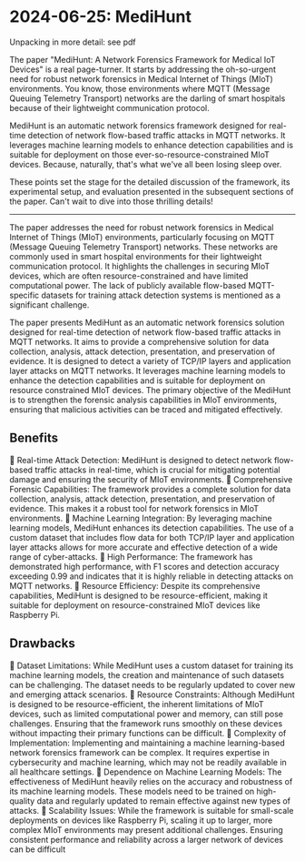 # 2024-06-25: MediHunt

Unpacking in more detail: see pdf

The paper "MediHunt: A Network Forensics Framework for Medical IoT Devices" is a real page-turner. It starts by addressing the oh-so-urgent need for robust network forensics in Medical Internet of Things (MIoT) environments. You know, those environments where MQTT (Message Queuing Telemetry Transport) networks are the darling of smart hospitals because of their lightweight communication protocol. 

MediHunt is an automatic network forensics framework designed for real-time detection of network flow-based traffic attacks in MQTT networks. It leverages machine learning models to enhance detection capabilities and is suitable for deployment on those ever-so-resource-constrained MIoT devices. Because, naturally, that's what we've all been losing sleep over.

These points set the stage for the detailed discussion of the framework, its experimental setup, and evaluation presented in the subsequent sections of the paper. Can't wait to dive into those thrilling details!

---
The paper addresses the need for robust network forensics in Medical Internet of Things (MIoT) environments, particularly focusing on MQTT (Message Queuing Telemetry Transport) networks. These networks are commonly used in smart hospital environments for their lightweight communication protocol. It highlights the challenges in securing MIoT devices, which are often resource-constrained and have limited computational power. The lack of publicly available flow-based MQTT-specific datasets for training attack detection systems is mentioned as a significant challenge.

The paper presents MediHunt as an automatic network forensics solution designed for real-time detection of network flow-based traffic attacks in MQTT networks. It aims to provide a comprehensive solution for data collection, analysis, attack detection, presentation, and preservation of evidence. It is designed to detect a variety of TCP/IP layers and application layer attacks on MQTT networks. It leverages machine learning models to enhance the detection capabilities and is suitable for deployment on resource constrained MIoT devices.
The primary objective of the MediHunt is to strengthen the forensic analysis capabilities in MIoT environments, ensuring that malicious activities can be traced and mitigated effectively.

## Benefits
📌 Real-time Attack Detection: MediHunt is designed to detect network flow-based traffic attacks in real-time, which is crucial for mitigating potential damage and ensuring the security of MIoT environments.
📌 Comprehensive Forensic Capabilities: The framework provides a complete solution for data collection, analysis, attack detection, presentation, and preservation of evidence. This makes it a robust tool for network forensics in MIoT environments.
📌 Machine Learning Integration: By leveraging machine learning models, MediHunt enhances its detection capabilities. The use of a custom dataset that includes flow data for both TCP/IP layer and application layer attacks allows for more accurate and effective detection of a wide range of cyber-attacks.
📌 High Performance: The framework has demonstrated high performance, with F1 scores and detection accuracy exceeding 0.99 and indicates that it is highly reliable in detecting attacks on MQTT networks.
📌 Resource Efficiency: Despite its comprehensive capabilities, MediHunt is designed to be resource-efficient, making it suitable for deployment on resource-constrained MIoT devices like Raspberry Pi.
## Drawbacks
📌 Dataset Limitations: While MediHunt uses a custom dataset for training its machine learning models, the creation and maintenance of such datasets can be challenging. The dataset needs to be regularly updated to cover new and emerging attack scenarios.
📌 Resource Constraints: Although MediHunt is designed to be resource-efficient, the inherent limitations of MIoT devices, such as limited computational power and memory, can still pose challenges. Ensuring that the framework runs smoothly on these devices without impacting their primary functions can be difficult.
📌 Complexity of Implementation: Implementing and maintaining a machine learning-based network forensics framework can be complex. It requires expertise in cybersecurity and machine learning, which may not be readily available in all healthcare settings.
📌 Dependence on Machine Learning Models: The effectiveness of MediHunt heavily relies on the accuracy and robustness of its machine learning models. These models need to be trained on high-quality data and regularly updated to remain effective against new types of attacks.
📌 Scalability Issues: While the framework is suitable for small-scale deployments on devices like Raspberry Pi, scaling it up to larger, more complex MIoT environments may present additional challenges. Ensuring consistent performance and reliability across a larger network of devices can be difficult
